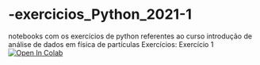 # -exercicios_Python_2021-1
notebooks com os exercícios de python referentes ao curso introdução de análise de dados em física de partículas
Exercícios:
Exercício 1  [![Open In Colab](https://colab.research.google.com/assets/colab-badge.svg)](https://colab.research.google.com/drive/18USoDeKNOamzZhjVsuqbkGS7oCArOApK)

